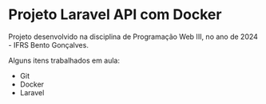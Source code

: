 # Projeto Laravel API com Docker
Projeto desenvolvido na disciplina de Programação Web III, no ano de 2024 - IFRS Bento Gonçalves.

Alguns itens trabalhados em aula:
* Git
* Docker
* Laravel